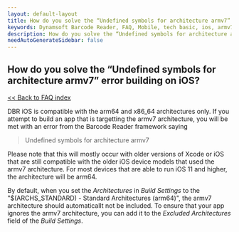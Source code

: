 ```yaml
---
layout: default-layout
title: How do you solve the “Undefined symbols for architecture armv7” error building on iOS?
keywords: Dynamsoft Barcode Reader, FAQ, Mobile, tech basic, ios, armv7, undefined symbols
description: How do you solve the “Undefined symbols for architecture armv7” error building on iOS?
needAutoGenerateSidebar: false
---
```


## How do you solve the “Undefined symbols for architecture armv7” error building on iOS?

[<< Back to FAQ index](index.md)

DBR iOS is compatible with the arm64 and x86_64 architectures only. If you attempt to build an app that is targetting the armv7 architecture, you will be met with an error from the Barcode Reader framework saying

> Undefined symbols for architecture armv7

Please note that this will mostly occur with older versions of Xcode or iOS that are still compatible with the older iOS device models that used the armv7 architecture. For most devices that are able to run iOS 11 and higher, the architecture will be arm64.

By default, when you set the *Architectures* in *Build Settings* to the "$(ARCHS_STANDARD) - Standard Architectures (arm64)", the armv7 architecture should automaticallt not be included. To ensure that your app ignores the armv7 architecture, you can add it to the *Excluded Architectures* field of the *Build Settings*.